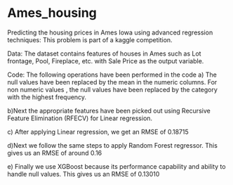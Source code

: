 # Ames_housing
Predicting the housing prices in Ames Iowa using advanced regression techniques: 
This problem is part of a kaggle competition.

Data:
The dataset contains features of houses in Ames such as Lot frontage, Pool, Fireplace, etc. with Sale Price as the output variable.

Code:
The following operations have been performed in the code
a) The null values have been replaced by the mean in the numeric columns. For non numeric values , the null values have been replaced by the category with the highest frequency.

b)Next the appropriate features have been picked out using Recursive Feature Elimination (RFECV) for Linear regression.

c) After applying Linear regression, we get an RMSE of 0.18715

d)Next we follow the same steps to apply Random Forest regressor. This gives us an RMSE of around 0.16

e) Finally we use XGBoost because its performance capability and ability to handle null values. This gives us an RMSE of 0.13010
